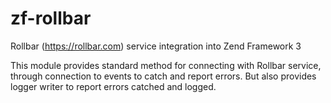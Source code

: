 # zf-rollbar
Rollbar (https://rollbar.com) service integration into Zend Framework 3

This module provides standard method for connecting with Rollbar service, through connection to events to catch and report errors. But also provides logger writer to report errors catched and logged.   
